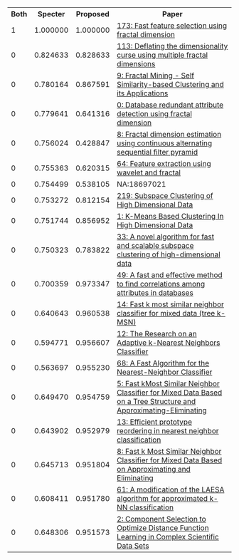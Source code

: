 <html><table><tr>
<th>Both</th>
<th>Specter</th>
<th>Proposed</th>
<th>Paper</th>
</tr>
<tr>
<td>1</td>
<td>1.000000</td>
<td>1.000000</td>
<td><a href="https://www.semanticscholar.org/paper/fc61da0988aea2d955360779087691223d56792d">173: Fast feature selection using fractal dimension</a></td>
</tr>
<tr>
<td>0</td>
<td>0.824633</td>
<td>0.828633</td>
<td><a href="https://www.semanticscholar.org/paper/4dbbba8732cca37f9673d8a6980fabbea7b71e28">113: Deflating the dimensionality curse using multiple fractal dimensions</a></td>
</tr>
<tr>
<td>0</td>
<td>0.780164</td>
<td>0.867591</td>
<td><a href="https://www.semanticscholar.org/paper/e0f0ae95d06fefcd27665e7009a9afb05e2e9a62">9: Fractal Mining - Self Similarity-based Clustering and its Applications</a></td>
</tr>
<tr>
<td>0</td>
<td>0.779641</td>
<td>0.641316</td>
<td><a href="https://www.semanticscholar.org/paper/57ada1eca9658d85eda889090f93d70f74329aa4">0: Database redundant attribute detection using fractal dimension</a></td>
</tr>
<tr>
<td>0</td>
<td>0.756024</td>
<td>0.428847</td>
<td><a href="https://www.semanticscholar.org/paper/72a1ab99e19bef98b1502f118bdc1012c47f555b">8: Fractal dimension estimation using continuous alternating sequential filter pyramid</a></td>
</tr>
<tr>
<td>0</td>
<td>0.755363</td>
<td>0.620315</td>
<td><a href="https://www.semanticscholar.org/paper/055b7619ecb0b40ceffd84a9e45ef37b1d117810">64: Feature extraction using wavelet and fractal</a></td>
</tr>
<tr>
<td>0</td>
<td>0.754499</td>
<td>0.538105</td>
<td>NA:18697021</td>
</tr>
<tr>
<td>0</td>
<td>0.753272</td>
<td>0.812154</td>
<td><a href="https://www.semanticscholar.org/paper/7884f3a1ef005e7f4efde4419a40417393553ac8">219: Subspace Clustering of High Dimensional Data</a></td>
</tr>
<tr>
<td>0</td>
<td>0.751744</td>
<td>0.856952</td>
<td><a href="https://www.semanticscholar.org/paper/ea7e30376e6fe3264e3a40f0f1c4ce8302507562">1: K-Means Based Clustering In High Dimensional Data</a></td>
</tr>
<tr>
<td>0</td>
<td>0.750323</td>
<td>0.783822</td>
<td><a href="https://www.semanticscholar.org/paper/bcc4749456781335b0f94e54a76c29e303b3665f">33: A novel algorithm for fast and scalable subspace clustering of high-dimensional data</a></td>
</tr>
<tr>
<td>0</td>
<td>0.700359</td>
<td>0.973347</td>
<td><a href="https://www.semanticscholar.org/paper/e62b2e5929847175efa88773838e2bedda129f2d">49: A fast and effective method to find correlations among attributes in databases</a></td>
</tr>
<tr>
<td>0</td>
<td>0.640643</td>
<td>0.960538</td>
<td><a href="https://www.semanticscholar.org/paper/d04d8943d9eeeb2137066192bfcf1b2d1d8f1078">14: Fast k most similar neighbor classifier for mixed data (tree k-MSN)</a></td>
</tr>
<tr>
<td>0</td>
<td>0.594771</td>
<td>0.956607</td>
<td><a href="https://www.semanticscholar.org/paper/0bd1c88eecdb44ac2a9d9641b1984b1c62bc969a">12: The Research on an Adaptive k-Nearest Neighbors Classifier</a></td>
</tr>
<tr>
<td>0</td>
<td>0.563697</td>
<td>0.955230</td>
<td><a href="https://www.semanticscholar.org/paper/8e559e85029ad60eb7b169642a5884103d8f9275">68: A Fast Algorithm for the Nearest-Neighbor Classifier</a></td>
</tr>
<tr>
<td>0</td>
<td>0.649470</td>
<td>0.954759</td>
<td><a href="https://www.semanticscholar.org/paper/51cebe3a74c5c8a31834b8a6af9f72bd44132b47">5: Fast kMost Similar Neighbor Classifier for Mixed Data Based on a Tree Structure and Approximating-Eliminating</a></td>
</tr>
<tr>
<td>0</td>
<td>0.643902</td>
<td>0.952979</td>
<td><a href="https://www.semanticscholar.org/paper/0bc506b8e78b6d7151e68b2b76b4ddb99c3461e5">13: Efficient prototype reordering in nearest neighbor classification</a></td>
</tr>
<tr>
<td>0</td>
<td>0.645713</td>
<td>0.951804</td>
<td><a href="https://www.semanticscholar.org/paper/7990519c257929c1a1b15268ab61f36701deb24f">8: Fast k Most Similar Neighbor Classifier for Mixed Data Based on Approximating and Eliminating</a></td>
</tr>
<tr>
<td>0</td>
<td>0.608411</td>
<td>0.951780</td>
<td><a href="https://www.semanticscholar.org/paper/ff9d3a527cc2a5e3409590fbb9b9bb4ecc47618a">61: A modification of the LAESA algorithm for approximated k-NN classification</a></td>
</tr>
<tr>
<td>0</td>
<td>0.648306</td>
<td>0.951573</td>
<td><a href="https://www.semanticscholar.org/paper/9879900b14cedbb82333cb7af13d4e9b5983b1cc">2: Component Selection to Optimize Distance Function Learning in Complex Scientific Data Sets</a></td>
</tr>
</table></html>
